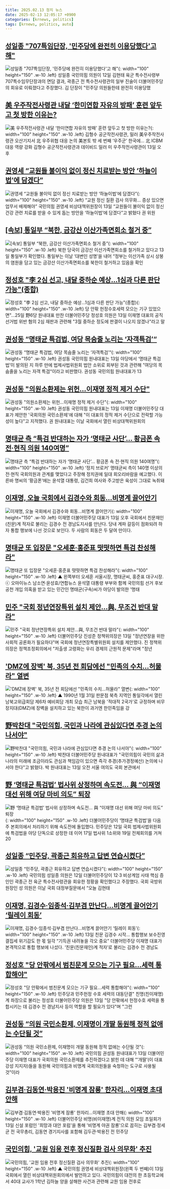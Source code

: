 ```yaml
---
title: 2025.02.13 정치 뉴스
date: 2025-02-13 12:05:17 +0900
categories: [krnews, politics]
tags: [krnews, politics, auto]
---
```

## [성일종 "707특임단장, '민주당에 완전히 이용당했다'고 해"](https://n.news.naver.com/mnews/article/031/0000908202)

![성일종 "707특임단장, '민주당에 완전히 이용당했다'고 해"](https://mimgnews.pstatic.net/image/origin/031/2025/02/12/908202.jpg?type=nf220_150){: width="100" height="150" .w-10 .left}
성일종 국민의힘 의원이 12일 김현태 육군 특수전사령부 707특수임무단장과의 면담 결과, 곽종근 전 특수전사령관의 일부 진술이 더불어민주당의 회유로 이뤄졌다고 주장했다. 김 단장이 "민주당 의원들한테 완전히 이용당했

## [美 우주작전사령관 내달 ‘한미연합 자유의 방패’ 훈련 앞두고 첫 방한 이유는?](https://n.news.naver.com/mnews/article/021/0002689813)

![美 우주작전사령관 내달 ‘한미연합 자유의 방패’ 훈련 앞두고 첫 방한 이유는?](https://mimgnews.pstatic.net/image/origin/021/2025/02/13/2689813.jpg?type=nf220_150){: width="100" height="150" .w-10 .left}
김형수 공군작전사령관, 밀러 美우주작전사령관 오산기지서 北 우주위협 대응 논의 美본토 밖 세 번째 ‘우주군’ 한국에… 北 ICBM 대응 역량 강화 김형수 공군작전사령관과 데이비드 밀러 미 우주작전사령관이 13일 오후

## [권영세 “교원들 불이익 없이 정신 치료받는 방안 ‘하늘이법’에 담겠다”](https://n.news.naver.com/mnews/article/023/0003887790)

![권영세 “교원들 불이익 없이 정신 치료받는 방안 ‘하늘이법’에 담겠다”](https://mimgnews.pstatic.net/image/origin/023/2025/02/13/3887790.jpg?type=nf220_150){: width="100" height="150" .w-10 .left}
“교원 정신 질환 검사 의무화… 증상 있으면 업무서 배제해야” 국민의힘 권영세 비상대책위원장이 13일 “교원들이 불이익 없이 정신 건강 관련 치료를 받을 수 있게 돕는 방안을 ‘하늘이법’에 담겠다”고 밝혔다 권 위원

## [[속보] 통일부 “북한, 금강산 이산가족면회소 철거 중”](https://n.news.naver.com/mnews/article/028/0002730896)

![[속보] 통일부 “북한, 금강산 이산가족면회소 철거 중”](https://mimgnews.pstatic.net/image/origin/028/2025/02/13/2730896.jpg?type=nf220_150){: width="100" height="150" .w-10 .left}
북한 당국이 금강산 이산가족면회소를 철거하고 있다고 13일 통일부가 확인했다. 통일부는 이날 ‘대변인 성명’을 내어 “정부는 이산가족 상시 상봉의 염원을 담고 있는 금강산 이산가족면회소를 북한이 철거하고 있음을 확인

## [정성호 "李 2심 선고, 내달 중하순 예상…1심과 다른 판단 가능"(종합)](https://n.news.naver.com/mnews/article/001/0015210250)

![정성호 "李 2심 선고, 내달 중하순 예상…1심과 다른 판단 가능"(종합)](https://mimgnews.pstatic.net/image/origin/001/2025/02/13/15210250.jpg?type=nf220_150){: width="100" height="150" .w-10 .left}
당 안팎 헌정수호세력 모으는 기구 있었으면"…25일 野6당 원내대표 만찬 더불어민주당 정성호 의원은 13일 이재명 대표의 공직선거법 위반 혐의 2심 재판과 관련해 "3월 중하순 정도에 판결이 나오지 않겠나"라고 말

## [권성동 “명태균 특검법, 여당 목숨줄 노리는 ‘자객특검’“](https://n.news.naver.com/mnews/article/018/0005942823)

![권성동 “명태균 특검법, 여당 목숨줄 노리는 ‘자객특검’“](https://mimgnews.pstatic.net/image/origin/018/2025/02/13/5942823.jpg?type=nf220_150){: width="100" height="150" .w-10 .left}
권성동 국민의힘 원내대표는 13일 야당에서 ‘명태균 특검법’이 발의된 지 하루 만에 법제사법위원회 법안 소위로 회부된 것과 관련해 ”여당의 목숨줄을 노리는 자객 특검“이라고 비판했다. 권성동 국민의힘 원내대표가 13

## [권성동 "의원소환제는 위헌…이재명 정적 제거 수단"](https://n.news.naver.com/mnews/article/277/0005545913)

![권성동 "의원소환제는 위헌…이재명 정적 제거 수단"](https://mimgnews.pstatic.net/image/origin/277/2025/02/13/5545913.jpg?type=nf220_150){: width="100" height="150" .w-10 .left}
권성동 국민의힘 원내대표는 13일 이재명 더불어민주당 대표가 제안한 '국회의원 국민소환제'에 대해 "이 대표의 정적 제거 수단으로 전락할 가능성이 높다"고 지적했다. 권 원내대표는 이날 국회에서 열린 비상대책위원회의

## [명태균 측 “특검 반대하는 자가 ‘명태균 사단’… 황금폰 속 전·현직 의원 140여명”](https://n.news.naver.com/mnews/article/022/0004010533)

![명태균 측 “특검 반대하는 자가 ‘명태균 사단’… 황금폰 속 전·현직 의원 140여명”](https://mimgnews.pstatic.net/image/origin/022/2025/02/13/4010533.jpg?type=nf220_150){: width="100" height="150" .w-10 .left}
‘정치 브로커’ 명태균씨 측이 140명 이상의 전·현직 국회의원과 관계를 맺었다고 주장해 정치권에 일대 회오리바람을 예고했다. 이른바 명씨의 ‘황금폰’에는 윤석열 대통령, 김건희 여사와 주고받은 육성이 그대로 녹취돼

## [이재명, 오늘 국회에서 김경수와 회동…비명계 끌어안기](https://n.news.naver.com/mnews/article/032/0003350702)

![이재명, 오늘 국회에서 김경수와 회동…비명계 끌어안기](https://mimgnews.pstatic.net/image/origin/032/2025/02/13/3350702.jpg?type=nf220_150){: width="100" height="150" .w-10 .left}
이재명 더불어민주당 대표가 13일 오후 국회에서 친문재인(친문)계 적자로 불리는 김경수 전 경남도지사를 만난다. 당내 계파 갈등이 점화되려 하자 통합 행보에 나선 것으로 보인다. 두 사람의 회동은 두 달여 만이다.

## [명태균 또 입장문 "오세훈·홍준표 떳떳하면 특검 찬성해라"](https://n.news.naver.com/mnews/article/047/0002462440)

![명태균 또 입장문 "오세훈·홍준표 떳떳하면 특검 찬성해라"](https://mimgnews.pstatic.net/image/origin/047/2025/02/12/2462440.jpg?type=nf220_150){: width="100" height="150" .w-10 .left}
▲ 왼쪽부터 오세훈 서울시장, 명태균씨, 홍준표 대구시장. ⓒ 오마이뉴스 남소연·윤성효/연합뉴스 윤석열 대통령 부부와 함께 국민의힘 선거 후보공천 개입 의혹을 받고 있는 민간인 명태균(구속)씨가 야당이 발의한 '명태

## [민주 "국회 정년연장특위 설치 제안…與, 무조건 반대 말라"](https://n.news.naver.com/mnews/article/448/0000508052)

![민주 "국회 정년연장특위 설치 제안…與, 무조건 반대 말라"](https://mimgnews.pstatic.net/image/origin/448/2025/02/13/508052.jpg?type=nf220_150){: width="100" height="150" .w-10 .left}
더불어민주당 진성준 정책위의장은 13일 "정년연장을 위한 사회적 공론화가 필요하다"며 국회에 정년연장특별위원회 설치를 제안했다. 진 정책위의장은 정책조정회의에서 "저출생 고령화는 우리 경제의 근원적 문제"라며 "정년

## ['DMZ에 장벽' 북, 35년 전 회담에선 "민족의 수치…허물라" 열변](https://n.news.naver.com/mnews/article/055/0001231387)

!['DMZ에 장벽' 북, 35년 전 회담에선 "민족의 수치…허물라" 열변](https://mimgnews.pstatic.net/image/origin/055/2025/02/13/1231387.jpg?type=nf220_150){: width="100" height="150" .w-10 .left}
▲ 1990년 1월 31일 판문점 북측 지역인 통일각에서 열린 남북고위급회담 제6차 예비회담 개최 모습 최근 남북을 '적대적 2국가'로 규정하며 비무장지대(DMZ)에 장벽을 설치하고 있는 북한이 과거엔 한민족임을 강

## [野박찬대 "국민의힘, 국민과 나라에 관심있다면 추경 논의 나서야"](https://n.news.naver.com/mnews/article/008/0005152647)

![野박찬대 "국민의힘, 국민과 나라에 관심있다면 추경 논의 나서야"](https://mimgnews.pstatic.net/image/origin/008/2025/02/13/5152647.jpg?type=nf220_150){: width="100" height="150" .w-10 .left}
박찬대 더불어민주당 원내대표가 "국민의힘이 국민의 삶과 나라의 미래에 조금이라도 관심과 책임감이 있으면 즉각 추경(추가경정예산) 논의에 나서야 한다"고 밝혔다. 박 원내대표는 13일 오전 서울 여의도 국회 본관에서

## [野 ‘명태균 특검법’ 법사위 상정하며 속도전… 與 “이재명 대선 위해 여당 마비 의도” 퇴장](https://n.news.naver.com/mnews/article/020/0003614917)

![野 ‘명태균 특검법’ 법사위 상정하며 속도전… 與 “이재명 대선 위해 여당 마비 의도” 퇴장](https://mimgnews.pstatic.net/image/origin/020/2025/02/13/3614917.jpg?type=nf220_150){: width="100" height="150" .w-10 .left}
더불어민주당이 ‘명태균 특검법’을 다음 주 본회의에서 처리하기 위해 속도전에 돌입했다. 민주당은 12일 국회 법제사법위원회에 특검법을 야당 단독으로 상정한 데 이어 17일 법사위 1소위와 19일 전체회의를 거쳐 20

## [성일종 “민주당, 곽종근 회유하고 답변 연습시켰다”](https://n.news.naver.com/mnews/article/023/0003887626)

![성일종 “민주당, 곽종근 회유하고 답변 연습시켰다”](https://mimgnews.pstatic.net/image/origin/023/2025/02/12/3887626.jpg?type=nf220_150){: width="100" height="150" .w-10 .left}
국민의힘 성일종 의원은 12일 더불어민주당이 12·3 비상계엄 사태 핵심 증인인 곽종근 전 육군 특수전사령관을 회유한 정황을 확인했다고 주장했다. 국회 국방위원장인 성 의원은 이날 국회 대정부질문에서 “오늘 김현태

## [이재명, 김경수·임종석·김부겸 만난다…비명계 끌어안기 ‘릴레이 회동’](https://n.news.naver.com/mnews/article/022/0004010361)

![이재명, 김경수·임종석·김부겸 만난다…비명계 끌어안기 ‘릴레이 회동’](https://mimgnews.pstatic.net/image/origin/022/2025/02/12/4010361.jpg?type=nf220_150){: width="100" height="150" .w-10 .left}
13일 친문 김경수 시작… 통합행보 보수진영 결집세 위기감도 한 몫 일각 “기득권 내려놓을 각오 중요” 더불어민주당 이재명 대표가 본격적으로 통합 행보에 나섰다. ‘친문(친문재인)계 적자’로 불리는 김경수 전 경남도

## [정성호 "당 안팎에서 범친문계 모으는 기구 필요…세력 통합해야"](https://n.news.naver.com/mnews/article/029/0002935124)

![정성호 "당 안팎에서 범친문계 모으는 기구 필요…세력 통합해야"](https://mimgnews.pstatic.net/image/origin/029/2025/02/13/2935124.jpg?type=nf220_150){: width="100" height="150" .w-10 .left}
민주당과 민주헌정 수호 세력의 대동단결" 친명(친이재명)계 좌장으로 불리는 정성호 더불어민주당 의원은 13일 "당 안팎에서 헌정수호 세력을 통합시키는 데 김경수 전 경남지사 등이 역할을 할 필요가 있다"며 "그런

## [권성동 “의원 국민소환제, 이재명이 개딸 동원해 정적 없애는 수단될 것”](https://n.news.naver.com/mnews/article/023/0003887810)

![권성동 “의원 국민소환제, 이재명이 개딸 동원해 정적 없애는 수단될 것”](https://mimgnews.pstatic.net/image/origin/023/2025/02/13/3887810.jpg?type=nf220_150){: width="100" height="150" .w-10 .left}
국민의힘 권성동 원내대표가 13일 더불어민주당 이재명 대표가 국회의원 국민소환제를 추진하겠다고 밝힌 데 대해 “‘개딸’(이 대표 강성 지지자)들을 동원해 국민의힘과 비명계 국회의원들을 숙청하는 도구로 사용될 것”이라

## [김부겸·김동연·박용진 '비명계 잠룡' 한자리…이재명 초대 안해](https://n.news.naver.com/mnews/article/421/0008073880)

![김부겸·김동연·박용진 '비명계 잠룡' 한자리…이재명 초대 안해](https://mimgnews.pstatic.net/image/origin/421/2025/02/13/8073880.jpg?type=nf220_150){: width="100" height="150" .w-10 .left}
더불어민주당 비명(비이재명)계 전직 의원 모임 초일회가 13일 신설 포럼인 '희망과 대안 포럼'을 통해 '비명계 야권 잠룡'으로 꼽히는 김부겸·정세균 전 국무총리, 김동연 경기지사를 포함해 김두관·박용진 전 민주당

## [국민의힘, '교원 임용 전후 정신질환 검사 의무화' 추진](https://n.news.naver.com/mnews/article/055/0001231350)

![국민의힘, '교원 임용 전후 정신질환 검사 의무화' 추진](https://mimgnews.pstatic.net/image/origin/055/2025/02/13/1231350.jpg?type=nf220_150){: width="100" height="150" .w-10 .left}
▲ 국민의힘 권영세 비상대책위원장(왼쪽 두 번째)이 13일 국회에서 열린 비상대책위원회의에서 발언하고 있다. 국민의힘이 대전의 한 초등학교에서 40대 교사가 1학년 김하늘 양을 살해한 사건과 관련해 교원 임용 전후로


